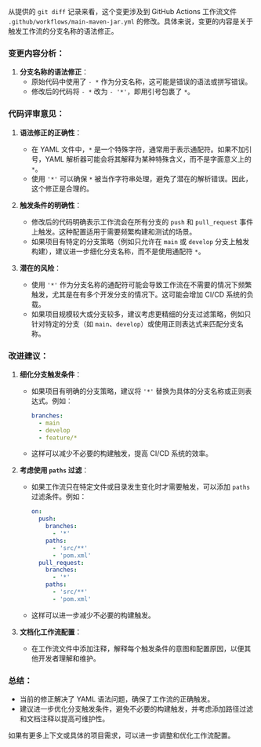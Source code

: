 从提供的 `git diff` 记录来看，这个变更涉及到 GitHub Actions 工作流文件 `.github/workflows/main-maven-jar.yml` 的修改。具体来说，变更的内容是关于触发工作流的分支名称的语法修正。

### 变更内容分析：
1. **分支名称的语法修正**：
   - 原始代码中使用了 `- *` 作为分支名称，这可能是错误的语法或拼写错误。
   - 修改后的代码将 `- *` 改为 `- '*'`，即用引号包裹了 `*`。

### 代码评审意见：
1. **语法修正的正确性**：
   - 在 YAML 文件中，`*` 是一个特殊字符，通常用于表示通配符。如果不加引号，YAML 解析器可能会将其解释为某种特殊含义，而不是字面意义上的 `*`。
   - 使用 `'*'` 可以确保 `*` 被当作字符串处理，避免了潜在的解析错误。因此，这个修正是合理的。

2. **触发条件的明确性**：
   - 修改后的代码明确表示工作流会在所有分支的 `push` 和 `pull_request` 事件上触发。这种配置适用于需要频繁构建和测试的场景。
   - 如果项目有特定的分支策略（例如只允许在 `main` 或 `develop` 分支上触发构建），建议进一步细化分支名称，而不是使用通配符 `*`。

3. **潜在的风险**：
   - 使用 `'*'` 作为分支名称的通配符可能会导致工作流在不需要的情况下频繁触发，尤其是在有多个开发分支的情况下。这可能会增加 CI/CD 系统的负载。
   - 如果项目规模较大或分支较多，建议考虑更精细的分支过滤策略，例如只针对特定的分支（如 `main`、`develop`）或使用正则表达式来匹配分支名称。

### 改进建议：
1. **细化分支触发条件**：
   - 如果项目有明确的分支策略，建议将 `'*'` 替换为具体的分支名称或正则表达式。例如：
     ```yaml
     branches:
       - main
       - develop
       - feature/*
     ```
   - 这样可以减少不必要的构建触发，提高 CI/CD 系统的效率。

2. **考虑使用 `paths` 过滤**：
   - 如果工作流只在特定文件或目录发生变化时才需要触发，可以添加 `paths` 过滤条件。例如：
     ```yaml
     on:
       push:
         branches:
           - '*'
         paths:
           - 'src/**'
           - 'pom.xml'
       pull_request:
         branches:
           - '*'
         paths:
           - 'src/**'
           - 'pom.xml'
     ```
   - 这样可以进一步减少不必要的构建触发。

3. **文档化工作流配置**：
   - 在工作流文件中添加注释，解释每个触发条件的意图和配置原因，以便其他开发者理解和维护。

### 总结：
- 当前的修正解决了 YAML 语法问题，确保了工作流的正确触发。
- 建议进一步优化分支触发条件，避免不必要的构建触发，并考虑添加路径过滤和文档注释以提高可维护性。

如果有更多上下文或具体的项目需求，可以进一步调整和优化工作流配置。